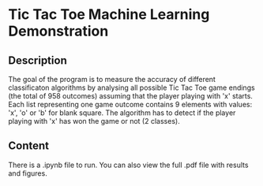 # Tic Tac Toe Machine Learning Demonstration


## Description

The goal of the program is to measure the accuracy of different classificaton algorithms by analysing all possible Tic Tac Toe game endings (the total of 958 outcomes) assuming that the player playing with 'x' starts.
Each list representing one game outcome contains 9 elements with values: 'x', 'o' or 'b' for blank square. The algorithm has to detect if the player playing with 'x' has won the game or not (2 classes).

## Content

There is a .ipynb file to run. You can also view the full .pdf file with results and figures.
